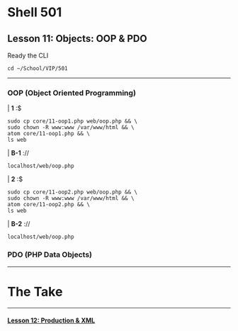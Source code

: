 # Shell 501
## Lesson 11: Objects: OOP & PDO

Ready the CLI

```console
cd ~/School/VIP/501
```

___

### OOP (Object Oriented Programming)


| **1** :$
```
sudo cp core/11-oop1.php web/oop.php && \
sudo chown -R www:www /var/www/html && \
atom core/11-oop1.php && \
ls web
```

| **B-1** ://

```console
localhost/web/oop.php
```

| **2** :$
```
sudo cp core/11-oop2.php web/oop.php && \
sudo chown -R www:www /var/www/html && \
atom core/11-oop2.php && \
ls web
```

| **B-2** ://

```console
localhost/web/oop.php
```


### PDO (PHP Data Objects)


___

# The Take

___

#### [Lesson 12: Production & XML](https://github.com/inkVerb/vip/blob/master/501/Lesson-12.md)
